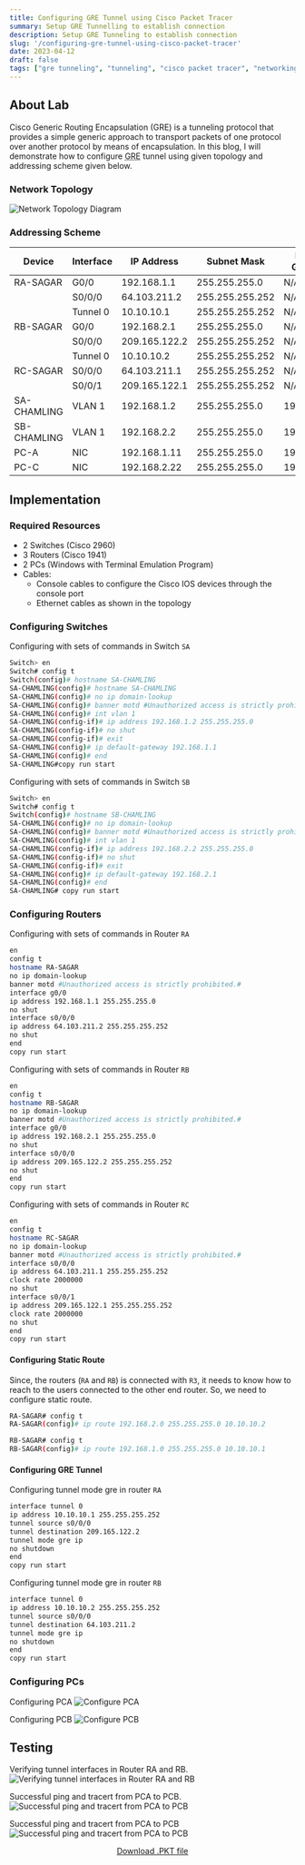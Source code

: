 ```yaml
---
title: Configuring GRE Tunnel using Cisco Packet Tracer
summary: Setup GRE Tunnelling to establish connection
description: Setup GRE Tunneling to establish connection
slug: '/configuring-gre-tunnel-using-cisco-packet-tracer'
date: 2023-04-12
draft: false
tags: ["gre tunneling", "tunneling", "cisco packet tracer", "networking"]
---
```


## About Lab

Cisco Generic Routing Encapsulation (GRE) is a tunneling protocol that provides a simple generic approach to transport packets of one protocol over another protocol by means of encapsulation. In this blog, I will demonstrate how to configure <abbr title="Graphics Interchange Format">GRE</abbr> tunnel using given topology and addressing scheme given below.

### Network Topology

![Network Topology Diagram](img/network-topology.png)

### Addressing Scheme

| **Device**  | **Interface** | **IP Address** | **Subnet Mask** | **Default Gateway** |
| ----------- | ------------- | -------------- | --------------- | ------------------- |
| RA-SAGAR    | G0/0          | 192.168.1.1    | 255.255.255.0   | N/A                 |
|             | S0/0/0        | 64.103.211.2   | 255.255.255.252 | N/A                 |
|             | Tunnel 0      | 10.10.10.1     | 255.255.255.252 | N/A                 |
| RB-SAGAR    | G0/0          | 192.168.2.1    | 255.255.255.0   | N/A                 |
|             | S0/0/0        | 209.165.122.2  | 255.255.255.252 | N/A                 |
|             | Tunnel 0      | 10.10.10.2     | 255.255.255.252 | N/A                 |
| RC-SAGAR    | S0/0/0        | 64.103.211.1   | 255.255.255.252 | N/A                 |
|             | S0/0/1        | 209.165.122.1  | 255.255.255.252 | N/A                 |
| SA-CHAMLING | VLAN 1        | 192.168.1.2    | 255.255.255.0   | 192.168.1.1         |
| SB-CHAMLING | VLAN 1        | 192.168.2.2    | 255.255.255.0   | 192.168.2.1         |
| PC-A        | NIC           | 192.168.1.11   | 255.255.255.0   | 192.168.1.1         |
| PC-C        | NIC           | 192.168.2.22   | 255.255.255.0   | 192.168.2.1         |

## Implementation

### Required Resources

- 2 Switches (Cisco 2960)
- 3 Routers (Cisco 1941)
- 2 PCs (Windows with Terminal Emulation Program)
- Cables:
  - Console cables to configure the Cisco IOS devices through the console port
  - Ethernet cables as shown in the topology

### Configuring Switches

Configuring with sets of commands in Switch `SA`

```bash
Switch> en
Switch# config t
Switch(config)# hostname SA-CHAMLING
SA-CHAMLING(config)# hostname SA-CHAMLING
SA-CHAMLING(config)# no ip domain-lookup
SA-CHAMLING(config)# banner motd #Unauthorized access is strictly prohibited.#
SA-CHAMLING(config)# int vlan 1
SA-CHAMLING(config-if)# ip address 192.168.1.2 255.255.255.0
SA-CHAMLING(config-if)# no shut
SA-CHAMLING(config-if)# exit
SA-CHAMLING(config)# ip default-gateway 192.168.1.1
SA-CHAMLING(config)# end
SA-CHAMLING#copy run start
```

Configuring with sets of commands in Switch `SB`

```bash
Switch> en
Switch# config t
Switch(config)# hostname SB-CHAMLING
SA-CHAMLING(config)# no ip domain-lookup
SA-CHAMLING(config)# banner motd #Unauthorized access is strictly prohibited.#
SA-CHAMLING(config)# int vlan 1
SA-CHAMLING(config-if)# ip address 192.168.2.2 255.255.255.0
SA-CHAMLING(config-if)# no shut
SA-CHAMLING(config-if)# exit
SA-CHAMLING(config)# ip default-gateway 192.168.2.1
SA-CHAMLING(config)# end
SA-CHAMLING# copy run start
```

### Configuring Routers

Configuring with sets of commands in Router `RA`

```bash
en
config t
hostname RA-SAGAR
no ip domain-lookup
banner motd #Unauthorized access is strictly prohibited.#
interface g0/0
ip address 192.168.1.1 255.255.255.0
no shut
interface s0/0/0
ip address 64.103.211.2 255.255.255.252
no shut
end
copy run start
```

Configuring with sets of commands in Router `RB`

```bash
en
config t
hostname RB-SAGAR
no ip domain-lookup
banner motd #Unauthorized access is strictly prohibited.#
interface g0/0
ip address 192.168.2.1 255.255.255.0
no shut
interface s0/0/0
ip address 209.165.122.2 255.255.255.252
no shut
end
copy run start
```

Configuring with sets of commands in Router `RC`

```bash
en
config t
hostname RC-SAGAR
no ip domain-lookup
banner motd #Unauthorized access is strictly prohibited.#
interface s0/0/0
ip address 64.103.211.1 255.255.255.252
clock rate 2000000
no shut
interface s0/0/1
ip address 209.165.122.1 255.255.255.252
clock rate 2000000
no shut
end
copy run start
```

#### Configuring Static Route

Since, the routers (`RA` and `RB`) is connected with `R3`, it needs to know how to reach to the users connected to the other end router. So, we need to configure static route.

```bash
RA-SAGAR# config t
RA-SAGAR(config)# ip route 192.168.2.0 255.255.255.0 10.10.10.2
```

```bash
RB-SAGAR# config t
RB-SAGAR(config)# ip route 192.168.1.0 255.255.255.0 10.10.10.1
```

#### Configuring GRE Tunnel

Configuring tunnel mode gre in router `RA`

```bash
interface tunnel 0
ip address 10.10.10.1 255.255.255.252
tunnel source s0/0/0
tunnel destination 209.165.122.2
tunnel mode gre ip
no shutdown
end
copy run start
```

Configuring tunnel mode gre in router `RB`

```bash
interface tunnel 0
ip address 10.10.10.2 255.255.255.252
tunnel source s0/0/0
tunnel destination 64.103.211.2
tunnel mode gre ip
no shutdown
end
copy run start
```

### Configuring PCs

Configuring PCA
![Configure PCA](img/configure-pca.png)

Configuring PCB
![Configure PCB](img/configure-pcb.png)

## Testing

Verifying tunnel interfaces in Router RA and RB.
![Verifying tunnel interfaces in Router RA and RB](img/verifying-tunnel-interfaces.png)

Successful ping and tracert from PCA to PCB.
![Successful ping and tracert from PCA to PCB](img/success-ping-tracert-pca-to-pcb.png)

Successful ping and tracert from PCA to PCB
![Successful ping and tracert from PCA to PCB](img/success-ping-tracert-pcb-to-pca.png)

<p align="center">
  <a href="gre-tunnel.pkt" download>Download .PKT file</a>
</p>
